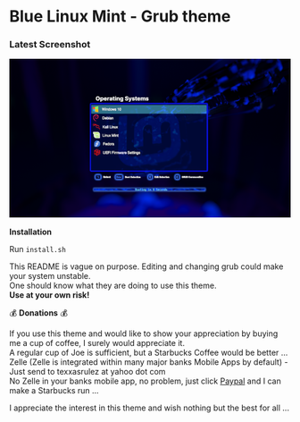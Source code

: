 # Blue Linux Mint - Grub theme

### Latest Screenshot

![ScreenShot](screenshot.png)

**Installation**  

Run `install.sh`

This README is vague on purpose. Editing and changing grub could make your system unstable.  
One should know what they are doing to use this theme.  
**Use at your own risk!**  


:moneybag: **Donations** :moneybag:

If you use this theme and would like to show your appreciation by buying me a cup of coffee, I surely would appreciate it.  
A regular cup of Joe is sufficient, but a Starbucks Coffee would be better ...  
Zelle (Zelle is integrated within many major banks Mobile Apps by default) - Just send to texxasrulez at yahoo dot com  
No Zelle in your banks mobile app, no problem, just click [Paypal](https://paypal.me/texxasrulez?locale.x=en_US) and I can make a Starbucks run ...

I appreciate the interest in this theme and wish nothing but the best for all ...  
